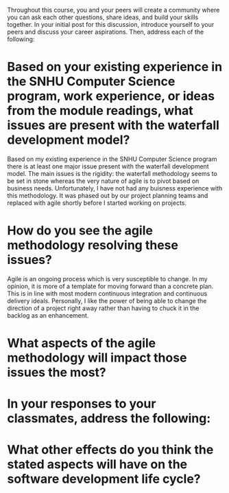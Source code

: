 Throughout this course, you and your peers will create a community where you can ask each other questions, share ideas, and build your skills together. In your initial post for this discussion, introduce yourself to your peers and discuss your career aspirations. Then, address each of the following:

# Based on your existing experience in the SNHU Computer Science program, work experience, or ideas from the module readings, what issues are present with the waterfall development model?
Based on my existing experience in the SNHU Computer Science program there is at least one major issue present with the waterfall development model.  The main issues is the rigidity: the waterfall methodology seems to be set in stone whereas the very nature of agile is to pivot based on business needs.  Unfortunately, I have not had any buisness experience with this methodology.  It was phased out by our project planning teams and replaced with agile shortly before I started working on projects.

# How do you see the agile methodology resolving these issues?
Agile is an ongoing process which is very susceptible to change.  In my opinion, it is more of a template for moving forward than a concrete plan.  This is in line with most modern continuous integration and continuous delivery ideals.  Personally, I like the power of being able to change the direction of a project right away rather than having to chuck it in the backlog as an enhancement.

# What aspects of the agile methodology will impact those issues the most?

# In your responses to your classmates, address the following:

# What other effects do you think the stated aspects will have on the software development life cycle?

